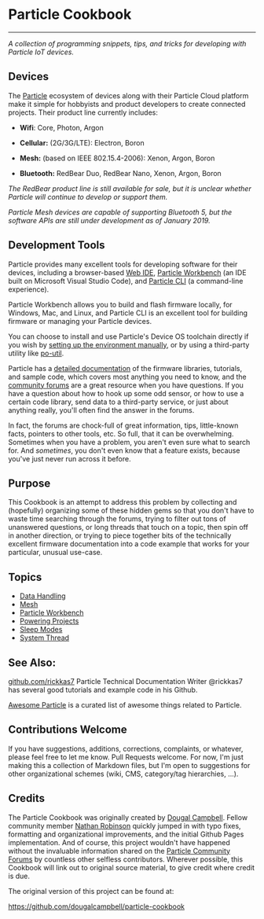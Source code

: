 # Particle Cookbook

* * *

_A collection of programming snippets, tips, and tricks for developing with
Particle IoT devices._

## Devices

The [Particle](https://particle.io/) ecosystem of devices along with their
Particle Cloud platform make it simple for hobbyists and product developers
to create connected projects.  Their product line currently includes:

-   **Wifi**: Core, Photon, Argon

-   **Cellular:** (2G/3G/LTE): Electron, Boron

-   **Mesh:** (based on IEEE 802.15.4-2006): Xenon, Argon, Boron

-   **Bluetooth:** RedBear Duo, RedBear Nano, Xenon, Argon, Boron

_The RedBear product line is still available for sale, but it is unclear
whether Particle will continue to develop or support them._

_Particle Mesh devices are capable of supporting Bluetooth 5, but the
software APIs are still under development as of January 2019._

## Development Tools

Particle provides many excellent tools for developing software for their
devices, including a browser-based [Web IDE](https://build.particle.io/),
[Particle Workbench](https://www.particle.io/workbench) (an IDE built on
Microsoft Visual Studio Code), and [Particle
CLI](https://docs.particle.io/tutorials/developer-tools/cli/) (a
command-line experience).

Particle Workbench allows you to build and flash firmware locally, for
Windows, Mac, and Linux, and Particle CLI is an excellent tool for building
firmware or managing your Particle devices.

You can choose to install and use Particle's Device OS toolchain directly if
you wish by [setting up the environment
manually](https://docs.particle.io/support/particle-tools-faq/local-build/),
or by using a third-party utility like [po-util](https://po-util.com).

Particle has a [detailed
documentation](https://docs.particle.io/reference/device-os/firmware) of the
firmware libraries, tutorials, and sample code, which covers most anything
you need to know, and the [community forums](https://community.particle.io/)
are a great resource when you have questions.  If you have a question about
how to hook up some odd sensor, or how to use a certain code library, send
data to a third-party service, or just about anything really, you'll often
find the answer in the forums.

In fact, the forums are chock-full of great information, tips, little-known
facts, pointers to other tools, etc.  So full, that it can be overwhelming. 
Sometimes when you have a problem, you aren't even sure what to search for. 
And _sometimes_, you don't even know that a feature exists, because you've
just never run across it before.

## Purpose

This Cookbook is an attempt to address this problem by collecting and
(hopefully) organizing some of these hidden gems so that you don't have to
waste time searching through the forums, trying to filter out tons of
unanswered questions, or long threads that touch on a topic, then spin off
in another direction, or trying to piece together bits of the technically
excellent firmware documentation into a code example that works for your
particular, unusual use-case.

## Topics

-   [Data Handling](doc/data-handling.md)
-   [Mesh](doc/mesh.md)
-   [Particle Workbench](doc/workbench.md)
-   [Powering Projects](doc/powering-projects.md)
-   [Sleep Modes](doc/sleep-modes.md)
-   [System Thread](doc/system-thread.md)

## See Also:
[github.com/rickkas7](https://github.com/rickkas7) Particle Technical Documentation Writer @rickkas7 has several good tutorials
and example code in his Github.

[Awesome Particle](https://github.com/particle-iot/awesome-particle) is a curated list of awesome things related to Particle.

## Contributions Welcome

If you have suggestions, additions, corrections, complaints, or whatever,
please feel free to let me know.  Pull Requests welcome.  For now, I'm just
making this a collection of Markdown files, but I'm open to suggestions for
other organizational schemes (wiki, CMS, category/tag hierarchies, ...).

## Credits

The Particle Cookbook was originally created by [Dougal
Campbell](@dougalcampbell).  Fellow community member [Nathan
Robinson](@nrobinson2000) quickly jumped in with typo fixes, formatting and
organizational improvements, and the initial Github Pages implementation. 
And of course, this project wouldn't have happened without the invaluable
information shared on the [Particle Community
Forums](https://community.particle.io/) by countless other selfless
contributors.  Wherever possible, this Cookbook will link out to original
source material, to give credit where credit is due.

The original version of this project can be found at:

https://github.com/dougalcampbell/particle-cookbook


